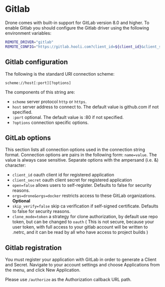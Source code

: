 # Gitlab

Drone comes with built-in support for GitLab version 8.0 and higher. To enable Gitlab you should configure the Gitlab driver using the following environment variables:

```bash
REMOTE_DRIVER="gitlab"
REMOTE_CONFIG="https://gitlab.hooli.com?client_id=${client_id}&client_secret=${client_secret}"
```

## Gitlab configuration

The following is the standard URI connection scheme:

```
scheme://host[:port][?options]
```

The components of this string are:

* `scheme` server protocol `http` or `https`.
* `host` server address to connect to. The default value is github.com if not specified.
* `:port` optional. The default value is :80 if not specified.
* `?options` connection specific options.

## GitLab options

This section lists all connection options used in the connection string format. Connection options are pairs in the following form: `name=value`. The value is always case sensitive. Separate options with the ampersand (i.e. &) character:

* `client_id` oauth client id for registered application
* `client_secret` oauth client secret for registered application
* `open=false` allows users to self-register. Defaults to false for security reasons.
* `orgs=drone&orgs=docker` restricts access to these GitLab organizations. **Optional**
* `skip_verify=false` skip ca verification if self-signed certificate. Defaults to false for security reasons.
* `clone_mode=token` a strategy for clone authorization, by default use repo token, but can be changed to `oauth` ( This is not secure, because your user token, with full access to your gitlab account will be written to .netrc, and it can be read by all who have access to project builds )

## Gitlab registration

You must register your application with GitLab in order to generate a Client and Secret. Navigate to your account settings and choose Applications from the menu, and click New Application.

Please use `/authorize` as the Authorization callback URL path.
